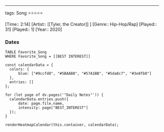 ---
tags: Song ⭐⭐⭐⭐⭐ 

[Time:: 2:14]
[Artist:: [[Tyler, the Creator]] ]
[Genre:: Hip-Hop/Rap]
[Played:: 31]
[Played:: 1]
[Year:: 2020]
### Dates
````dataview
TABLE Favorite_Song
WHERE Favorite_Song = [[BEST INTEREST]]
````

  ```dataviewjs
const calendarData = { 
	colors: { 
		blue: ["#9ccfd8", "#5BAAB8", "#57A1BB", "#5da8c7", "#3e8fb0"] 
	}, 
	entries: [] 
}; 

for (let page of dv.pages('"Daily Notes"')) { 
	calendarData.entries.push({ 
		date: page.file.name, 
		intensity: page["BEST_INTEREST"]
	}); 
} 

renderHeatmapCalendar(this.container, calendarData);
```
